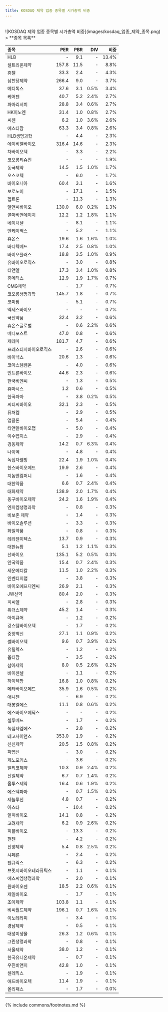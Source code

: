 ```yaml
---
title: KOSDAQ 제약 업종 종목별 시가총액 비중
---
```

<br>
![KOSDAQ 제약 업종 종목별 시가총액 비중](images/kosdaq_업종_제약_종목.png)

<br>
> **종목 목록<a id="list"></a>**

| **종목** | **PER** | **PBR** | **DIV** | **비중** |
| :------- | ------: | ------: | ------: | -------: |
| HLB | - | 9.1 | - | 13.4% |
| 셀트리온제약 | 157.8 | 11.5 | - | 8.8% |
| 휴젤 | 33.3 | 2.4 | - | 4.3% |
| 삼천당제약 | 266.4 | 9.0 | - | 3.7% |
| 메디톡스 | 37.6 | 3.1 | 0.5% | 3.4% |
| 케어젠 | 40.7 | 5.2 | 2.4% | 2.7% |
| 파마리서치 | 28.8 | 3.4 | 0.6% | 2.7% |
| HK이노엔 | 31.4 | 1.0 | 0.8% | 2.7% |
| 씨젠 | 6.2 | 1.0 | 3.6% | 2.6% |
| 에스티팜 | 63.3 | 3.4 | 0.8% | 2.6% |
| HLB생명과학 | - | 4.4 | - | 2.3% |
| 에이비엘바이오 | 316.4 | 14.6 | - | 2.3% |
| 차바이오텍 | - | 3.3 | - | 2.2% |
| 코오롱티슈진 | - | - | - | 1.9% |
| 동국제약 | 14.5 | 1.5 | 1.0% | 1.7% |
| 오스코텍 | - | 6.0 | - | 1.7% |
| 바이오니아 | 60.4 | 3.1 | - | 1.6% |
| 보로노이 | - | 17.1 | - | 1.5% |
| 펩트론 | - | 11.3 | - | 1.3% |
| 엘앤씨바이오 | 130.0 | 6.0 | 0.2% | 1.3% |
| 콜마비앤에이치 | 12.2 | 1.2 | 1.8% | 1.1% |
| 네이처셀 | - | 8.1 | - | 1.1% |
| 엔케이맥스 | - | 5.2 | - | 1.1% |
| 휴온스 | 19.6 | 1.6 | 1.6% | 1.0% |
| 바디텍메드 | 17.4 | 2.5 | 0.8% | 1.0% |
| 바이오플러스 | 18.8 | 3.5 | 1.0% | 0.9% |
| 유바이오로직스 | - | 3.0 | - | 0.8% |
| 티앤엘 | 17.3 | 3.4 | 1.0% | 0.8% |
| 휴메딕스 | 12.9 | 1.9 | 1.7% | 0.7% |
| CMG제약 | - | 1.7 | - | 0.7% |
| 코오롱생명과학 | 145.7 | 1.8 | - | 0.7% |
| 코미팜 | - | 5.1 | - | 0.7% |
| 엑세스바이오 | - | - | - | 0.7% |
| 국전약품 | 32.4 | 3.2 | - | 0.6% |
| 휴온스글로벌 | - | 0.6 | 2.2% | 0.6% |
| 메디포스트 | 47.0 | 0.8 | - | 0.6% |
| 제테마 | 181.7 | 4.7 | - | 0.6% |
| 프레스티지바이오로직스 | - | 2.6 | - | 0.6% |
| 바이넥스 | 20.6 | 1.3 | - | 0.6% |
| 코아스템켐온 | - | 4.0 | - | 0.6% |
| 인트론바이오 | 44.6 | 2.3 | - | 0.6% |
| 한국비엔씨 | - | 1.3 | - | 0.5% |
| 휴마시스 | 1.2 | 0.6 | - | 0.5% |
| 한국파마 | - | 3.8 | 0.2% | 0.5% |
| 씨티씨바이오 | 32.1 | 2.3 | - | 0.5% |
| 퓨쳐켐 | - | 2.9 | - | 0.5% |
| 앱클론 | - | 5.4 | - | 0.4% |
| 티앤알바이오팹 | - | 5.0 | - | 0.4% |
| 이수앱지스 | - | 2.9 | - | 0.4% |
| 경동제약 | 14.2 | 0.7 | 6.3% | 0.4% |
| 나이벡 | - | 4.8 | - | 0.4% |
| 녹십자웰빙 | 22.4 | 1.9 | 1.0% | 0.4% |
| 한스바이오메드 | 19.9 | 2.6 | - | 0.4% |
| 지놈앤컴퍼니 | - | 1.6 | - | 0.4% |
| 대한약품 | 6.6 | 0.7 | 2.4% | 0.4% |
| 대화제약 | 138.9 | 2.0 | 1.7% | 0.4% |
| 동구바이오제약 | 24.2 | 1.6 | 1.9% | 0.4% |
| 엔지켐생명과학 | - | 0.8 | - | 0.3% |
| 비보존 제약 | - | 1.4 | - | 0.3% |
| 바이오솔루션 | - | 3.3 | - | 0.3% |
| 화일약품 | - | 0.8 | - | 0.3% |
| 테라젠이텍스 | 13.7 | 0.9 | - | 0.3% |
| 대한뉴팜 | 5.1 | 1.2 | 1.1% | 0.3% |
| 선바이오 | 135.1 | 5.2 | 0.5% | 0.3% |
| 안국약품 | 15.4 | 0.7 | 2.4% | 0.3% |
| 세운메디칼 | 11.5 | 1.0 | 2.2% | 0.3% |
| 인벤티지랩 | - | 3.8 | - | 0.3% |
| 바이오에프디엔씨 | 26.9 | 2.1 | - | 0.3% |
| JW신약 | 80.4 | 2.0 | - | 0.3% |
| 피씨엘 | - | 2.8 | - | 0.3% |
| 위더스제약 | 45.2 | 1.4 | - | 0.3% |
| 아이큐어 | - | 1.2 | - | 0.2% |
| 강스템바이오텍 | - | 1.7 | - | 0.2% |
| 중앙백신 | 27.1 | 1.1 | 0.9% | 0.2% |
| 쎌바이오텍 | 9.6 | 0.7 | 3.9% | 0.2% |
| 유틸렉스 | - | 1.2 | - | 0.2% |
| 옵티팜 | - | 3.5 | - | 0.2% |
| 삼아제약 | 8.0 | 0.5 | 2.6% | 0.2% |
| 바이젠셀 | - | 1.1 | - | 0.2% |
| 하이텍팜 | 16.8 | 1.0 | 0.8% | 0.2% |
| 메타바이오메드 | 35.9 | 1.6 | 0.5% | 0.2% |
| 애니젠 | - | 6.9 | - | 0.2% |
| 대봉엘에스 | 11.1 | 0.8 | 0.6% | 0.2% |
| 에스바이오메딕스 | - | - | - | 0.2% |
| 셀루메드 | - | 1.7 | - | 0.2% |
| 녹십자엠에스 | - | 2.8 | - | 0.2% |
| 테고사이언스 | 353.0 | 1.9 | - | 0.2% |
| 신신제약 | 20.5 | 1.5 | 0.8% | 0.2% |
| 파멥신 | - | 3.0 | - | 0.2% |
| 제노포커스 | - | 3.6 | - | 0.2% |
| 알리코제약 | 10.3 | 0.9 | 2.4% | 0.2% |
| 신일제약 | 6.7 | 0.7 | 1.4% | 0.2% |
| 옵투스제약 | 16.4 | 0.6 | 1.9% | 0.2% |
| 에스텍파마 | - | 0.7 | 1.5% | 0.2% |
| 제놀루션 | 4.8 | 0.7 | - | 0.2% |
| 아스타 | - | 10.4 | - | 0.2% |
| 알피바이오 | 14.1 | 0.8 | - | 0.2% |
| 고려제약 | 6.2 | 0.9 | 2.6% | 0.2% |
| 피플바이오 | - | 13.3 | - | 0.2% |
| 팬젠 | - | 4.2 | - | 0.2% |
| 진양제약 | 5.4 | 0.8 | 2.5% | 0.2% |
| 샤페론 | - | 2.4 | - | 0.2% |
| 젠큐릭스 | - | 6.3 | - | 0.2% |
| 브릿지바이오테라퓨틱스 | - | 1.1 | - | 0.1% |
| 에스씨엠생명과학 | - | 2.0 | - | 0.1% |
| 원바이오젠 | 18.5 | 2.2 | 0.6% | 0.1% |
| 제일바이오 | - | 1.7 | - | 0.1% |
| 조아제약 | 103.8 | 1.1 | - | 0.1% |
| 비씨월드제약 | 196.1 | 0.7 | 1.6% | 0.1% |
| 이노테라피 | - | 3.4 | - | 0.1% |
| 경남제약 | - | 0.5 | - | 0.1% |
| 대성미생물 | 26.3 | 1.2 | 0.6% | 0.1% |
| 그린생명과학 | - | 0.8 | - | 0.1% |
| 서울제약 | 38.0 | 1.2 | - | 0.1% |
| 한국유니온제약 | - | 0.7 | - | 0.1% |
| 우진비앤지 | 42.8 | 1.0 | - | 0.1% |
| 셀레믹스 | - | 1.9 | - | 0.1% |
| 애드바이오텍 | 11.4 | 1.9 | - | 0.1% |
| 올리패스 | - | 1.7 | - | 0.0% |

---
{% include commons/footnotes.md %}